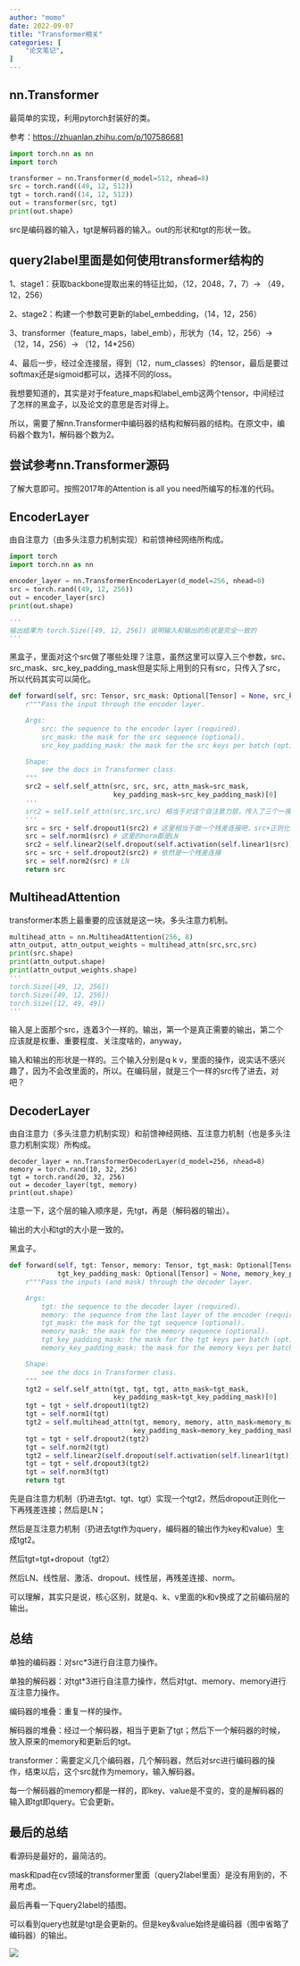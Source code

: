 ```yaml
---
author: "momo"
date: 2022-09-07
title: "Transformer相关"
categories: [
    "论文笔记",
]
---
```


## nn.Transformer

最简单的实现，利用pytorch封装好的类。

参考：https://zhuanlan.zhihu.com/p/107586681

```python
import torch.nn as nn
import torch

transformer = nn.Transformer(d_model=512, nhead=8)
src = torch.rand((49, 12, 512))
tgt = torch.rand((14, 12, 512))
out = transformer(src, tgt)
print(out.shape)
```

src是编码器的输入，tgt是解码器的输入。out的形状和tgt的形状一致。



## query2label里面是如何使用transformer结构的

1、stage1：获取backbone提取出来的特征比如，（12，2048，7，7）-> （49，12，256）

2、stage2：构建一个参数可更新的label_embedding，（14，12，256）

3、transformer（feature_maps，label_emb），形状为（14，12，256）-> （12，14，256）-> （12，14*256）

4、最后一步，经过全连接层，得到（12，num_classes）的tensor，最后是要过softmax还是sigmoid都可以，选择不同的loss。



我想要知道的，其实是对于feature_maps和label_emb这两个tensor，中间经过了怎样的黑盒子，以及论文的意思是否对得上。

所以，需要了解nn.Transformer中编码器的结构和解码器的结构。在原文中，编码器个数为1，解码器个数为2。



## 尝试参考nn.Transformer源码

了解大意即可。按照2017年的Attention is all you need所编写的标准的代码。



## EncoderLayer

由自注意力（由多头注意力机制实现）和前馈神经网络所构成。

```python
import torch
import torch.nn as nn

encoder_layer = nn.TransformerEncoderLayer(d_model=256, nhead=8)
src = torch.rand((49, 12, 256))
out = encoder_layer(src)
print(out.shape)

'''
输出结果为 torch.Size([49, 12, 256]) 说明输入和输出的形状是完全一致的
'''
```

黑盒子，里面对这个src做了哪些处理？注意，虽然这里可以穿入三个参数，src、src_mask、src_key_padding_mask但是实际上用到的只有src，只传入了src，所以代码其实可以简化。

```python
def forward(self, src: Tensor, src_mask: Optional[Tensor] = None, src_key_padding_mask: Optional[Tensor] = None) -> Tensor:
    r"""Pass the input through the encoder layer.

    Args:
        src: the sequence to the encoder layer (required).
        src_mask: the mask for the src sequence (optional).
        src_key_padding_mask: the mask for the src keys per batch (optional).

    Shape:
        see the docs in Transformer class.
    """
    src2 = self.self_attn(src, src, src, attn_mask=src_mask,
                          key_padding_mask=src_key_padding_mask)[0]
    '''
    src2 = self.self_attn(src,src,src) 相当于对这个自注意力层，传入了三个一摸一样的tensor
    '''
    src = src + self.dropout1(src2) # 这里相当于做一个残差连接吧，src+正则化以后的src2
    src = self.norm1(src) # 这里的norm都是LN
    src2 = self.linear2(self.dropout(self.activation(self.linear1(src)))) # 线性层、relu激活函数、dropout、线性层
    src = src + self.dropout2(src2) # 依然是一个残差连接
    src = self.norm2(src) # LN
    return src
```



## MultiheadAttention

transformer本质上最重要的应该就是这一块。多头注意力机制。

```python
multihead_attn = nn.MultiheadAttention(256, 8)
attn_output, attn_output_weights = multihead_attn(src,src,src)
print(src.shape)
print(attn_output.shape)
print(attn_output_weights.shape)
'''
torch.Size([49, 12, 256])
torch.Size([49, 12, 256])
torch.Size([12, 49, 49])
'''
```

输入是上面那个src，连着3个一样的。输出，第一个是真正需要的输出，第二个应该就是权重、重要程度、关注度啥的，anyway，

输入和输出的形状是一样的。三个输入分别是q k v，里面的操作，说实话不感兴趣了，因为不会改里面的，所以。在编码层，就是三个一样的src传了进去，对吧？



## DecoderLayer

由自注意力（多头注意力机制实现）和前馈神经网络、互注意力机制（也是多头注意力机制实现）所构成。

```
decoder_layer = nn.TransformerDecoderLayer(d_model=256, nhead=8)
memory = torch.rand(10, 32, 256)
tgt = torch.rand(20, 32, 256)
out = decoder_layer(tgt, memory)
print(out.shape)
```

注意一下，这个层的输入顺序是，先tgt，再是（解码器的输出）。

输出的大小和tgt的大小是一致的。

黑盒子。

```python
def forward(self, tgt: Tensor, memory: Tensor, tgt_mask: Optional[Tensor] = None, memory_mask: Optional[Tensor] = None,
            tgt_key_padding_mask: Optional[Tensor] = None, memory_key_padding_mask: Optional[Tensor] = None) -> Tensor:
    r"""Pass the inputs (and mask) through the decoder layer.

    Args:
        tgt: the sequence to the decoder layer (required).
        memory: the sequence from the last layer of the encoder (required).
        tgt_mask: the mask for the tgt sequence (optional).
        memory_mask: the mask for the memory sequence (optional).
        tgt_key_padding_mask: the mask for the tgt keys per batch (optional).
        memory_key_padding_mask: the mask for the memory keys per batch (optional).

    Shape:
        see the docs in Transformer class.
    """
    tgt2 = self.self_attn(tgt, tgt, tgt, attn_mask=tgt_mask,
                          key_padding_mask=tgt_key_padding_mask)[0]
    tgt = tgt + self.dropout1(tgt2)
    tgt = self.norm1(tgt)
    tgt2 = self.multihead_attn(tgt, memory, memory, attn_mask=memory_mask,
                               key_padding_mask=memory_key_padding_mask)[0]
    tgt = tgt + self.dropout2(tgt2)
    tgt = self.norm2(tgt)
    tgt2 = self.linear2(self.dropout(self.activation(self.linear1(tgt))))
    tgt = tgt + self.dropout3(tgt2)
    tgt = self.norm3(tgt)
    return tgt
```

先是自注意力机制（扔进去tgt、tgt、tgt）实现一个tgt2，然后dropout正则化一下再残差连接；然后是LN；

然后是互注意力机制（扔进去tgt作为query，编码器的输出作为key和value）生成tgt2。

然后tgt=tgt+dropout（tgt2）

然后LN、线性层、激活、dropout、线性层，再残差连接、norm。

可以理解，其实只是说，核心区别，就是q、k、v里面的k和v换成了之前编码层的输出。



## 总结

单独的编码器：对src*3进行自注意力操作。

单独的解码器：对tgt*3进行自注意力操作，然后对tgt、memory、memory进行互注意力操作。

编码器的堆叠：重复一样的操作。

解码器的堆叠：经过一个解码器，相当于更新了tgt；然后下一个解码器的时候，放入原来的memory和更新后的tgt。

transformer：需要定义几个编码器，几个解码器，然后对src进行编码器的操作，结束以后，这个src就作为memory，输入解码器。

每一个解码器的memory都是一样的，即key、value是不变的，变的是解码器的输入即tgt即query。它会更新。



## 最后的总结

看源码是最好的，最简洁的。

mask和pad在cv领域的transformer里面（query2label里面）是没有用到的，不用考虑。

最后再看一下query2label的插图。

可以看到query也就是tgt是会更新的。但是key&value始终是编码器（图中省略了编码器）的输出。



![](https://halfbit.oss-cn-hangzhou.aliyuncs.com/2022-09-141.49.52.png)
